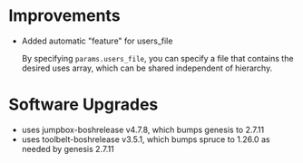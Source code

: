 # Improvements

- Added automatic "feature" for users_file

  By specifying `params.users_file`, you can specify a file that contains
  the desired uses array, which can be shared independent of hierarchy.

# Software Upgrades

* uses jumpbox-boshrelease v4.7.8, which bumps genesis to 2.7.11
* uses toolbelt-boshrelease v3.5.1, which bumps spruce to 1.26.0 as needed by
  genesis 2.7.11
